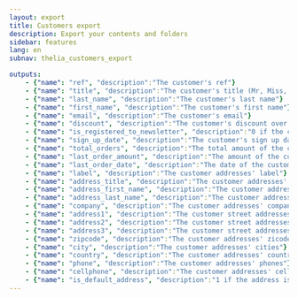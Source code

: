 ```yaml
---
layout: export
title: Customers export
description: Export your contents and folders
sidebar: features
lang: en
subnav: thelia_customers_export

outputs:
    - {"name": "ref", "description":"The customer's ref"}
    - {"name": "title", "description":"The customer's title (Mr, Miss, ...)"}
    - {"name": "last_name", "description":"The customer's last name"}
    - {"name": "first_name", "description":"The customer's first name"}
    - {"name": "email", "description":"The customer's email"}
    - {"name": "discount", "description":"The customer's discount over the shop"}
    - {"name": "is_registered_to_newsletter", "description":"0 if the customer isn't registered to the newsletter, 1 otherwise"}
    - {"name": "sign_up_date", "description":"The customer's sign up date"}
    - {"name": "total_orders", "description":"The total amount of the customer's orders"}
    - {"name": "last_order_amount", "description":"The amount of the customer's last order"}
    - {"name": "last_order_date", "description":"The date of the customer's last order"}
    - {"name": "label", "description":"The customer addresses' label"}
    - {"name": "address_title", "description":"The customer addresses' titles (Mr, Miss, ...)"}
    - {"name": "address_first_name", "description":"The customer addresses' first names"}
    - {"name": "address_last_name", "description":"The customer addresses' last names"}
    - {"name": "company", "description":"The customer addresses' company names"}
    - {"name": "address1", "description":"The customer street addresses' 1"}
    - {"name": "address2", "description":"The customer street addresses' 2"}
    - {"name": "address3", "description":"The customer street addresses' 3"}
    - {"name": "zipcode", "description":"The customer addresses' zicodes"}
    - {"name": "city", "description":"The customer addresses' cities"}
    - {"name": "country", "description":"The customer addresses' countries"}
    - {"name": "phone", "description":"The customer addresses' phones"}
    - {"name": "cellphone", "description":"The customer addresses' cellphones"}
    - {"name": "is_default_address", "description":"1 if the address is the customer's default, 0 otherwise"}
---
```

